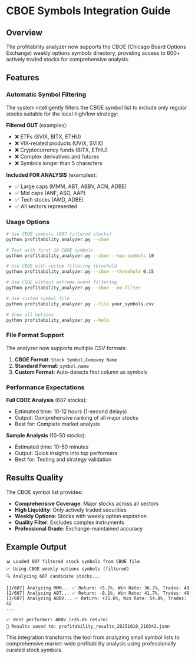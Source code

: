 # CBOE Symbols Integration Guide

## Overview
The profitability analyzer now supports the CBOE (Chicago Board Options Exchange) weekly options symbols directory, providing access to 600+ actively traded stocks for comprehensive analysis.

## Features

### Automatic Symbol Filtering
The system intelligently filters the CBOE symbol list to include only regular stocks suitable for the local high/low strategy:

**Filtered OUT** (examples):
- ❌ ETFs (SVIX, BITX, ETHU)
- ❌ VIX-related products (UVIX, SVIX)
- ❌ Cryptocurrency funds (BITX, ETHU)
- ❌ Complex derivatives and futures
- ❌ Symbols longer than 5 characters

**Included FOR ANALYSIS** (examples):
- ✅ Large caps (MMM, ABT, ABBV, ACN, ADBE)
- ✅ Mid caps (ANF, ASO, AAP)
- ✅ Tech stocks (AMD, ADBE)
- ✅ All sectors represented

### Usage Options

```bash
# Use CBOE symbols (607 filtered stocks)
python profitability_analyzer.py --cboe

# Test with first 10 CBOE symbols
python profitability_analyzer.py --cboe --max-symbols 10

# Use CBOE with custom filtering threshold
python profitability_analyzer.py --cboe --threshold 0.15

# Use CBOE without extreme event filtering
python profitability_analyzer.py --cboe --no-filter

# Use custom symbol file
python profitability_analyzer.py --file your_symbols.csv

# Show all options
python profitability_analyzer.py --help
```

### File Format Support

The analyzer now supports multiple CSV formats:

1. **CBOE Format**: `Stock Symbol,Company Name`
2. **Standard Format**: `symbol,name` 
3. **Custom Format**: Auto-detects first column as symbols

### Performance Expectations

**Full CBOE Analysis** (607 stocks):
- Estimated time: 10-12 hours (1-second delays)
- Output: Comprehensive ranking of all major stocks
- Best for: Complete market analysis

**Sample Analysis** (10-50 stocks):
- Estimated time: 10-50 minutes
- Output: Quick insights into top performers
- Best for: Testing and strategy validation

## Results Quality

The CBOE symbol list provides:
- **Comprehensive Coverage**: Major stocks across all sectors
- **High Liquidity**: Only actively traded securities
- **Weekly Options**: Stocks with weekly option expiration
- **Quality Filter**: Excludes complex instruments
- **Professional Grade**: Exchange-maintained accuracy

## Example Output

```
📊 Loaded 607 filtered stock symbols from CBOE file
📈 Using CBOE weekly options symbols (filtered)
🔍 Analyzing 607 candidate stocks...

[1/607] Analyzing MMM... ✅ Return: +5.2%, Win Rate: 36.7%, Trades: 49
[2/607] Analyzing ABT... ✅ Return: -8.1%, Win Rate: 41.7%, Trades: 48
[3/607] Analyzing ABBV... ✅ Return: +35.6%, Win Rate: 54.8%, Trades: 42
...

📈 Best performer: ABBV (+35.6% return)
💾 Results saved to: profitability_results_20251010_210342.json
```

This integration transforms the tool from analyzing small symbol lists to comprehensive market-wide profitability analysis using professionally curated stock symbols.